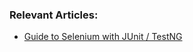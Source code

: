### Relevant Articles:
- [Guide to Selenium with JUnit / TestNG](http://www.nklkarthi.com/java-selenium-with-junit-and-testng)
